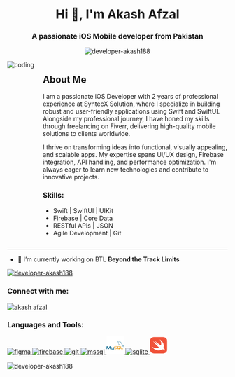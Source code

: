 <h1 align="center">Hi 👋, I'm Akash Afzal</h1>
<h3 align="center">A passionate iOS Mobile developer from Pakistan</h3>

<p align="center">
  <img src="https://komarev.com/ghpvc/?username=developer-akash188&label=Profile%20views&color=0e75b6&style=flat" alt="developer-akash188" />
</p>

<div style="display: flex; align-items: flex-start; justify-content: space-between; gap: 20px;">
  <div>
    <img alt="coding" width="400" src="https://miro.medium.com/v2/resize:fit:4800/format:webp/1*VMmvImch6VU5pc2VktY1uw.gif">
  </div>
  <div style="flex: 1;">
    <h2>About Me</h2>
    <p>
      I am a passionate iOS Developer with 2 years of professional experience at SyntecX Solution, where I specialize in building robust and user-friendly applications using Swift and SwiftUI. Alongside my professional journey, I have honed my skills through freelancing on Fiverr, delivering high-quality mobile solutions to clients worldwide.
    </p>
    <p>
      I thrive on transforming ideas into functional, visually appealing, and scalable apps. My expertise spans UI/UX design, Firebase integration, API handling, and performance optimization. I'm always eager to learn new technologies and contribute to innovative projects.
    </p>
    <h3>Skills:</h3>
    <ul>
      <li>Swift | SwiftUI | UIKit</li>
      <li>Firebase | Core Data</li>
      <li>RESTful APIs | JSON</li>
      <li>Agile Development | Git</li>
    </ul>
  </div>
</div>

---

- 🔭 I’m currently working on BTL **Beyond the Track Limits**

<p align="left"> 
  <a href="https://github.com/ryo-ma/github-profile-trophy">
    <img src="https://github-profile-trophy.vercel.app/?username=developer-akash188" alt="developer-akash188" />
  </a> 
</p>

<h3 align="left">Connect with me:</h3>
<p align="left">
  <a href="https://linkedin.com/in/akash afzal" target="blank">
    <img align="center" src="https://raw.githubusercontent.com/rahuldkjain/github-profile-readme-generator/master/src/images/icons/Social/linked-in-alt.svg" alt="akash afzal" height="30" width="40" />
  </a>
</p>

<h3 align="left">Languages and Tools:</h3>
<p align="left">
  <a href="https://www.figma.com/" target="_blank" rel="noreferrer">
    <img src="https://www.vectorlogo.zone/logos/figma/figma-icon.svg" alt="figma" width="40" height="40" />
  </a>
  <a href="https://firebase.google.com/" target="_blank" rel="noreferrer">
    <img src="https://www.vectorlogo.zone/logos/firebase/firebase-icon.svg" alt="firebase" width="40" height="40" />
  </a>
  <a href="https://git-scm.com/" target="_blank" rel="noreferrer">
    <img src="https://www.vectorlogo.zone/logos/git-scm/git-scm-icon.svg" alt="git" width="40" height="40" />
  </a>
  <a href="https://www.microsoft.com/en-us/sql-server" target="_blank" rel="noreferrer">
    <img src="https://www.svgrepo.com/show/303229/microsoft-sql-server-logo.svg" alt="mssql" width="40" height="40" />
  </a>
  <a href="https://www.mysql.com/" target="_blank" rel="noreferrer">
    <img src="https://raw.githubusercontent.com/devicons/devicon/master/icons/mysql/mysql-original-wordmark.svg" alt="mysql" width="40" height="40" />
  </a>
  <a href="https://www.sqlite.org/" target="_blank" rel="noreferrer">
    <img src="https://www.vectorlogo.zone/logos/sqlite/sqlite-icon.svg" alt="sqlite" width="40" height="40" />
  </a>
  <a href="https://developer.apple.com/swift/" target="_blank" rel="noreferrer">
    <img src="https://raw.githubusercontent.com/devicons/devicon/master/icons/swift/swift-original.svg" alt="swift" width="40" height="40" />
  </a>
</p>

<p>
  <img align="center" src="https://github-readme-stats.vercel.app/api/top-langs?username=developer-akash188&show_icons=true&locale=en&layout=compact" alt="developer-akash188" />
</p>
